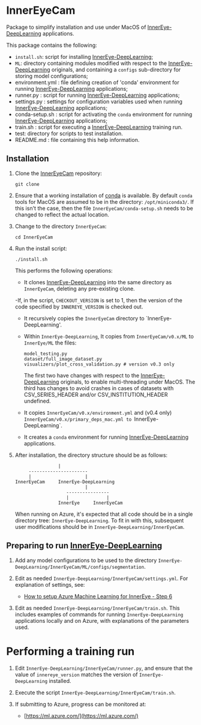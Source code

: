 # InnerEyeCam

Package to simplify installation and use under MacOS of [InnerEye-DeepLearning](https://github.com/microsoft/InnerEye-DeepLearning) applications.

This package contains the following:

- `install.sh`: script for installing [InnerEye-DeepLearning](https://github.com/microsoft/InnerEye-DeepLearning);
- `ML`: directory containing modules modified with respect to the
  [InnerEye-DeepLearning](https://github.com/microsoft/InnerEye-DeepLearning)
  originals, and containing a `configs` sub-directory for storing
  model configurations;
- environment.yml : file defining creation of 'conda' environment for running
  [InnerEye-DeepLearning](https://github.com/microsoft/InnerEye-DeepLearning)
  applications;
- runner.py : script for running
  [InnerEye-DeepLearning](https://github.com/microsoft/InnerEye-DeepLearning)
  applications;
- settings.py : settings for configuration variables used when running
  [InnerEye-DeepLearning](https://github.com/microsoft/InnerEye-DeepLearning)
  applications;
- conda-setup.sh : script for activating the `conda` environment for running
  [InnerEye-DeepLearning](https://github.com/microsoft/InnerEye-DeepLearning)
  applications;
- train.sh : script for executing a
  [InnerEye-DeepLearning](https://github.com/microsoft/InnerEye-DeepLearning)
  training run.
- test: directory for scripts to test installation.
- README.md : file containing this help information.

## Installation

1. Clone the [InnerEyeCam]() repository:

   ```
   git clone
   ```

2. Ensure that a working installation of [conda](https://docs.conda.io/projects/conda/en/latest/) is available.  By default `conda` tools for MacOS are
assumed to be in the directory: `/opt/miniconda3/`.  If this isn't the case,
then the file `InnerEyeCam/conda-setup.sh` needs to be changed to reflect the
actual location.

3. Change to the directory `InnerEyeCam`:
   
   ```
   cd InnerEyeCam
   ```

4. Run the install script:

   ```
   ./install.sh
   ```

   This performs the following operations:
   
    - It clones [InnerEye-DeepLearning](https://github.com/microsoft/InnerEye-DeepLearning) into the same directory as `InnerEyeCam`, deleting any pre-existing clone.

    -If, in the script, `CHECKOUT_VERSION` is set to 1, then the version of the code specified by `INNEREYE_VERSION` is checked out.

    - It recursively copies the `InnerEyeCam` directory to
      `InnerEye-DeepLearning'.

    - Within `InnerEye-DeepLearning`, It copies from `InnerEyeCam/v0.x/ML`
      to `InnerEye/ML` the files:

      ```
      model_testing.py
      dataset/full_image_dataset.py
      visualizers/plot_cross_validation.py # version v0.3 only
      ```

      The first two have changes with respect to the [InnerEye-DeepLearning](https://github.com/microsoft/InnerEye-DeepLearning) originals,
      to enable multi-threading under MacOS.  The third has changes
      to avoid crashes in cases of datasets with CSV_SERIES_HEADER and/or
      CSV_INSTITUTION_HEADER undefined.

    - It copies `InnerEyeCam/v0.x/environment.yml` and (v0.4 only)
      `InnerEyeCam/v0.x/primary_deps_mac.yml to `InnerEye-DeepLearning`.
      
    - It creates a `conda` environment for running
      [InnerEye-DeepLearning](https://github.com/microsoft/InnerEye-DeepLearning)
      applications.

5. After installation, the directory structure should be as follows:
   ```
                   |
        ----------------------
        |                    |       
   InnerEyeCam     InnerEye-DeepLearning
                             |
                      ----------------
                      |              |
                   InnerEye     InnerEyeCam
   ```
   When running on Azure, it's expected that all code should be in
   a single directory tree: `InnerEye-DeepLearning`.  To fit in with
   this, subsequent user modifications should be in
   `InnerEye-DeepLearning/InnerEyeCam`.

## Preparing to run [InnerEye-DeepLearning](https://github.com/microsoft/InnerEye-DeepLearning)

1. Add any model configurations to be used to the directory
   `InnerEye-DeepLearning/InnerEyeCam/ML/configs/segmentation`.

2. Edit as needed `InnerEye-DeepLearning/InnerEyeCam/settings.yml`.  For
   explanation of settings, see:
   - [How to setup Azure Machine Learning for InnerEye - Step 6](https://github.com/microsoft/InnerEye-DeepLearning/blob/main/docs/setting_up_aml.md#step-6-update-the-variables-in-settingsyml)

3. Edit as needed `InnerEye-DeepLearning/InnerEyeCam/train.sh`.  This includes
   examples of commands for running `InnerEye-DeepLearning` applications
   locally and on Azure, with explanations of the parameters used.

# Performing a training run

1. Edit `InnerEye-DeepLearning/InnerEyeCam/runner.py`, and ensure that the
   value of `innereye_version` matches the version of `InnerEye-DeepLearning`
   installed.

2. Execute the script `InnerEye-DeepLearning/InnerEyeCam/train.sh`.

3. If submitting to Azure, progress can be monitored at:
   - [https://ml.azure.com/](https://ml.azure.com/)
